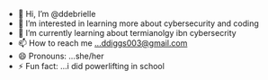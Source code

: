 - 👋 Hi, I’m @ddebrielle
- 👀 I’m interested in learning more about cybersecurity and coding  
- 🌱 I’m currently learning about termianolgy ibn cybersecrity
- 📫 How to reach me ...ddiggs003@gmail.com
- 😄 Pronouns: ...she/her
- ⚡ Fun fact: ...i did powerlifting in school

<!---
ddebrielle/ddebrielle is a ✨ special ✨ repository because its `README.md` (this file) appears on your GitHub profile.
You can click the Preview link to take a look at your changes.
--->
